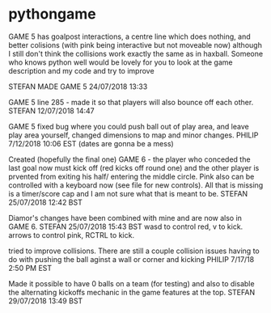 # pythongame

GAME 5 has goalpost interactions, a centre line which does nothing, and better colisions (with pink being interactive but not moveable now) although I still don't think the collisions work exactly the same as in haxball. Someone who knows python well would be lovely for you to look at the game description and my code and try to improve

STEFAN MADE GAME 5 24/07/2018 13:33

GAME 5 line 285 - made it so that players will also bounce off each other. STEFAN 12/07/2018 14:47

GAME 5 fixed bug where you could push ball out of play area, and leave play area yourself, changed dimensions to map and minor changes. PHILIP 7/12/2018 10:06 EST (dates are gonna be a mess)

Created (hopefully the final one) GAME 6 - the player who conceded the last goal now must kick off (red kicks off round one) and the other player is prvented from exiting his half/ entering the middle circle. Pink also can be controlled with a keyboard now (see file for new controls). All that is missing is a timer/score cap and I am not sure what that is meant to be.
STEFAN 25/07/2018 12:42 BST

Diamor's changes have been combined with mine and are now also in GAME 6. STEFAN 25/07/2018 15:43 BST
wasd to control red, v to kick.
arrows to control pink, RCTRL to kick.

tried to improve collisions. There are still a couple collision issues having to do with pushing the ball aginst a wall or corner and kicking PHILIP 7/17/18 2:50 PM EST

Made it possible to have 0 balls on a team (for testing) and also to disable the alternating kickoffs mechanic in the game features at the top. STEFAN  29/07/2018 13:49 BST
